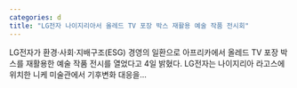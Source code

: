 ```yaml
---
categories: d
title: "LG전자 나이지리아서 올레드 TV 포장 박스 재활용 예술 작품 전시회"
---
```

LG전자가 환경·사회·지배구조(ESG) 경영의 일환으로 아프리카에서 올레드 TV 포장 박스를 재활용한 예술 작품 전시를 열었다고 4일 밝혔다. LG전자는 나이지리아 라고스에 위치한 니케 미술관에서 기후변화 대응을...